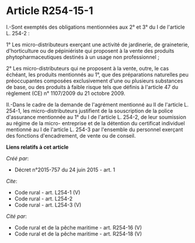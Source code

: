 # Article R254-15-1

I.-Sont exemptés des obligations mentionnées aux 2° et 3° du I de l'article L. 254-2 :

1° Les micro-distributeurs exerçant une activité de jardinerie, de graineterie, d'horticulture ou de pépiniériste qui
proposent à la vente des produits phytopharmaceutiques destinés à un usage non professionnel ;

2° Les micro-distributeurs qui ne proposent à la vente, outre, le cas échéant, les produits mentionnés au 1°, que des
préparations naturelles peu préoccupantes composées exclusivement d'une ou plusieurs substances de base, ou des produits à
faible risque tels que définis à l'article 47 du règlement (CE) n° 1107/2009 du 21 octobre 2009.

II.-Dans le cadre de la demande de l'agrément mentionné au II de l'article L. 254-1, les micro-distributeurs justifient de la
souscription de la police d'assurance mentionnée au 1° du I de l'article L. 254-2, de leur soumission au régime de la micro-
entreprise et de la détention du certificat individuel mentionné au I de l'article L. 254-3 par l'ensemble du personnel
exerçant des fonctions d'encadrement, de vente ou de conseil.

**Liens relatifs à cet article**

_Créé par_:

  - Décret n°2015-757 du 24 juin 2015 - art. 1

_Cite_:

  - Code rural - art. L254-1 (V)
  - Code rural - art. L254-2
  - Code rural - art. L254-3 (V)

_Cité par_:

  - Code rural et de la pêche maritime - art. R254-16 (V)
  - Code rural et de la pêche maritime - art. R254-18 (V)
